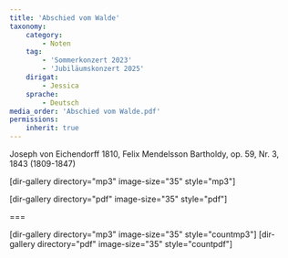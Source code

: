```yaml
---
title: 'Abschied vom Walde'
taxonomy:
    category:
        - Noten
    tag:
        - 'Sommerkonzert 2023'
        - 'Jubiläumskonzert 2025'
    dirigat:
        - Jessica
    sprache:
        - Deutsch
media_order: 'Abschied vom Walde.pdf'
permissions:
    inherit: true
---
```


Joseph von Eichendorff 1810, Felix Mendelsson Bartholdy, op. 59, Nr. 3, 1843 (1809-1847)

[dir-gallery directory="mp3" image-size="35" style="mp3"]

[dir-gallery directory="pdf" image-size="35" style="pdf"]

===

[dir-gallery directory="mp3" image-size="35" style="countmp3"]
[dir-gallery directory="pdf" image-size="35" style="countpdf"]